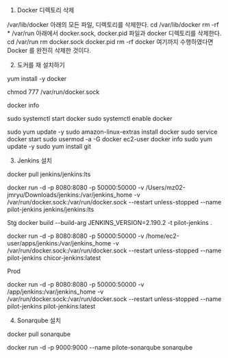 
1. Docker 디렉토리 삭제 

/var/lib/docker 아래의 모든 파일, 디렉토리를 삭제한다.
cd /var/lib/docker
rm -rf *
/var/run 아래에서 docker.sock, docker.pid 파일과 docker 디렉토리를 삭제한다.
cd /var/run
rm docker.sock docker.pid
rm -rf docker
여기까지 수행하였다면 Docker 를 완전히 삭제한 것이다.

2. 도커를 재 설치하기

yum install -y docker 

chmod 777 /var/run/docker.sock

docker info

sudo systemctl start docker
sudo systemctl enable docker

sudo yum update -y
sudo amazon-linux-extras install docker
sudo service docker start
sudo usermod -a -G docker ec2-user
docker info
sudo yum update -y
sudo yum install git


3. Jenkins 설치 

docker pull jenkins/jenkins:lts

docker run -d -p 8080:8080 -p 50000:50000 -v /Users/mz02-jmryu/Downloads/jenkins:/var/jenkins_home -v /var/run/docker.sock:/var/run/docker.sock --restart unless-stopped --name pilot-jenkins jenkins/jenkins:lts

Stg
docker build --build-arg JENKINS_VERSION=2.190.2 -t pilot-jenkins .

docker run -d -p 8080:8080 -p 50000:50000  -v /home/ec2-user/apps/jenkins:/var/jenkins_home -v /var/run/docker.sock:/var/run/docker.sock --restart unless-stopped  --name pilot-jenkins chicor-jenkins:latest

Prod 

docker run -d -p 8080:8080 -p 50000:50000  -v /app/jenkins:/var/jenkins_home -v /var/run/docker.sock:/var/run/docker.sock --restart unless-stopped  --name pilot-jenkins pilot-jenkins:latest

4. Sonarqube 설치 

docker pull sonarqube

docker run -d -p 9000:9000 --name pilote-sonarqube sonarqube


